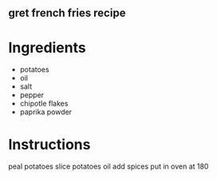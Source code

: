 ## gret french fries recipe
# Ingredients
* potatoes
* oil 
* salt
* pepper
* chipotle flakes
* paprika powder 
# Instructions
peal potatoes
slice potatoes 
oil 
add spices
put in oven at 180 
